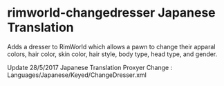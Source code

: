 # rimworld-changedresser Japanese Translation
Adds a dresser to RimWorld which allows a pawn to change their apparal colors, hair color, skin color, hair style, body type, head type, and gender.

Update 28/5/2017 Japanese Translation Proxyer
Change : Languages/Japanese/Keyed/ChangeDresser.xml
